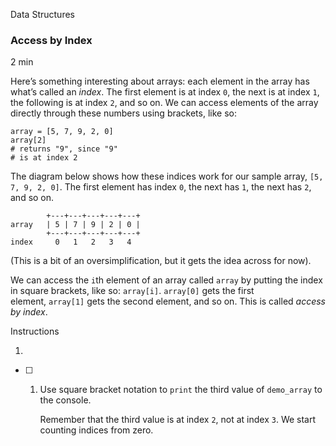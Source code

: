 Data Structures

### Access by Index

2 min

Here’s something interesting about arrays: each element in the array has what’s called an _index_. The first element is at index `0`, the next is at index `1`, the following is at index `2`, and so on. We can access elements of the array directly through these numbers using brackets, like so:

```
array = [5, 7, 9, 2, 0]
array[2]
# returns "9", since "9"
# is at index 2

```

The diagram below shows how these indices work for our sample array, `[5, 7, 9, 2, 0]`. The first element has index `0`, the next has `1`, the next has `2`, and so on.

```
        +---+---+---+---+---+
array   | 5 | 7 | 9 | 2 | 0 |
        +---+---+---+---+---+
index     0   1   2   3   4

```

(This is a bit of an oversimplification, but it gets the idea across for now).

We can access the `i`th element of an array called `array` by putting the index in square brackets, like so: `array[i]`. `array[0]` gets the first element, `array[1]` gets the second element, and so on. This is called _access by index_.

Instructions

1. 
    
   - [ ] 1. Use square bracket notation to `print` the third value of `demo_array` to the console.
    
	    Remember that the third value is at index `2`, not at index `3`. We start counting indices from zero.